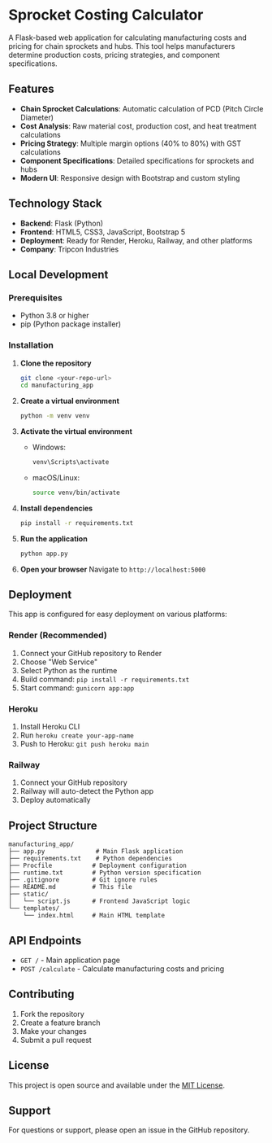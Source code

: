 # Sprocket Costing Calculator

A Flask-based web application for calculating manufacturing costs and pricing for chain sprockets and hubs. This tool helps manufacturers determine production costs, pricing strategies, and component specifications.

## Features

- **Chain Sprocket Calculations**: Automatic calculation of PCD (Pitch Circle Diameter)
- **Cost Analysis**: Raw material cost, production cost, and heat treatment calculations
- **Pricing Strategy**: Multiple margin options (40% to 80%) with GST calculations
- **Component Specifications**: Detailed specifications for sprockets and hubs
- **Modern UI**: Responsive design with Bootstrap and custom styling

## Technology Stack

- **Backend**: Flask (Python)
- **Frontend**: HTML5, CSS3, JavaScript, Bootstrap 5
- **Deployment**: Ready for Render, Heroku, Railway, and other platforms
- **Company**: Tripcon Industries

## Local Development

### Prerequisites
- Python 3.8 or higher
- pip (Python package installer)

### Installation

1. **Clone the repository**
   ```bash
   git clone <your-repo-url>
   cd manufacturing_app
   ```

2. **Create a virtual environment**
   ```bash
   python -m venv venv
   ```

3. **Activate the virtual environment**
   - Windows:
     ```bash
     venv\Scripts\activate
     ```
   - macOS/Linux:
     ```bash
     source venv/bin/activate
     ```

4. **Install dependencies**
   ```bash
   pip install -r requirements.txt
   ```

5. **Run the application**
   ```bash
   python app.py
   ```

6. **Open your browser**
   Navigate to `http://localhost:5000`

## Deployment

This app is configured for easy deployment on various platforms:

### Render (Recommended)
1. Connect your GitHub repository to Render
2. Choose "Web Service"
3. Select Python as the runtime
4. Build command: `pip install -r requirements.txt`
5. Start command: `gunicorn app:app`

### Heroku
1. Install Heroku CLI
2. Run `heroku create your-app-name`
3. Push to Heroku: `git push heroku main`

### Railway
1. Connect your GitHub repository
2. Railway will auto-detect the Python app
3. Deploy automatically

## Project Structure

```
manufacturing_app/
├── app.py              # Main Flask application
├── requirements.txt    # Python dependencies
├── Procfile           # Deployment configuration
├── runtime.txt        # Python version specification
├── .gitignore         # Git ignore rules
├── README.md          # This file
├── static/
│   └── script.js      # Frontend JavaScript logic
└── templates/
    └── index.html     # Main HTML template
```

## API Endpoints

- `GET /` - Main application page
- `POST /calculate` - Calculate manufacturing costs and pricing

## Contributing

1. Fork the repository
2. Create a feature branch
3. Make your changes
4. Submit a pull request

## License

This project is open source and available under the [MIT License](LICENSE).

## Support

For questions or support, please open an issue in the GitHub repository. 